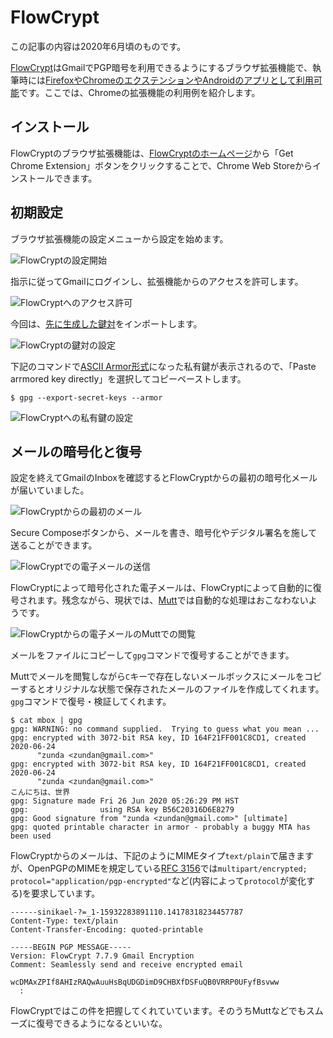 # FlowCrypt
この記事の内容は2020年6月頃のものです。

[FlowCrypt](https://flowcrypt.com/)はGmailでPGP暗号を利用できるようにするブラウザ拡張機能で、執筆時には[FirefoxやChromeのエクステンションやAndroidのアプリとして利用可能](https://flowcrypt.com/download)です。ここでは、Chromeの拡張機能の利用例を紹介します。

## インストール
FlowCryptのブラウザ拡張機能は、[FlowCryptのホームページ](https://flowcrypt.com/)から「Get Chrome Extension」ボタンをクリックすることで、Chrome Web Storeからインストールできます。

## 初期設定
ブラウザ拡張機能の設定メニューから設定を始めます。

![FlowCryptの設定開始](/flowcrypt-start.png)

指示に従ってGmailにログインし、拡張機能からのアクセスを許可します。

![FlowCryptへのアクセス許可](/flowcrypt-access.png)

今回は、[先に生成した鍵対](keyManagement.md)をインポートします。

![FlowCryptの鍵対の設定](/flowcrypt-setup-keypair.png)

下記のコマンドで[ASCII Armor形式](../OpenPGP/keyPair.md#ascii-armor)になった私有鍵が表示されるので、「Paste arrmored key directly」を選択してコピーペーストします。

```
$ gpg --export-secret-keys --armor
```

![FlowCryptへの私有鍵の設定](/flowcrypt-setup-private-key.png)

## メールの暗号化と復号
設定を終えてGmailのInboxを確認するとFlowCryptからの最初の暗号化メールが届いていました。

![FlowCryptからの最初のメール](/flowcrypt-first-email.png)

Secure Composeボタンから、メールを書き、暗号化やデジタル署名を施して送ることができます。

![FlowCryptでの電子メールの送信](/flowcrypt-compose.png)

FlowCryptによって暗号化された電子メールは、FlowCryptによって自動的に復号されます。残念ながら、現状では、[Mutt](./mutt.md)では自動的な処理はおこなわないようです。

![FlowCryptからの電子メールのMuttでの閲覧](/flowcrypt-mutt.png)

メールをファイルにコピーして`gpg`コマンドで復号することができます。

Muttでメールを閲覧しながら`C`キーで存在しないメールボックスにメールをコピーするとオリジナルな状態で保存されたメールのファイルを作成してくれます。`gpg`コマンドで復号・検証してくれます。

```
$ cat mbox | gpg
gpg: WARNING: no command supplied.  Trying to guess what you mean ...
gpg: encrypted with 3072-bit RSA key, ID 164F21FF001C8CD1, created 2020-06-24
      "zunda <zundan@gmail.com>"
gpg: encrypted with 3072-bit RSA key, ID 164F21FF001C8CD1, created 2020-06-24
      "zunda <zundan@gmail.com>"
こんにちは、世界
gpg: Signature made Fri 26 Jun 2020 05:26:29 PM HST
gpg:                using RSA key B56C20316D6E8279
gpg: Good signature from "zunda <zundan@gmail.com>" [ultimate]
gpg: quoted printable character in armor - probably a buggy MTA has been used
```

FlowCryptからのメールは、下記のようにMIMEタイプ`text/plain`で届きますが、OpenPGPのMIMEを規定している[RFC 3156](https://tools.ietf.org/html/rfc3156)では`multipart/encrypted; protocol="application/pgp-encrypted"`など(内容によって`protocol`が変化する)を要求しています。

```
------sinikael-?=_1-15932283891110.14178318234457787
Content-Type: text/plain
Content-Transfer-Encoding: quoted-printable

-----BEGIN PGP MESSAGE-----
Version: FlowCrypt 7.7.9 Gmail Encryption
Comment: Seamlessly send and receive encrypted email

wcDMAxZPIf8AHIzRAQwAuuHsBqUDGDimD9CHBXfDSFuQB0VRRP0UFyfBsvww
  :
```

FlowCryptではこの件を把握してくれていています。そのうちMuttなどでもスムーズに復号できるようになるといいな。

